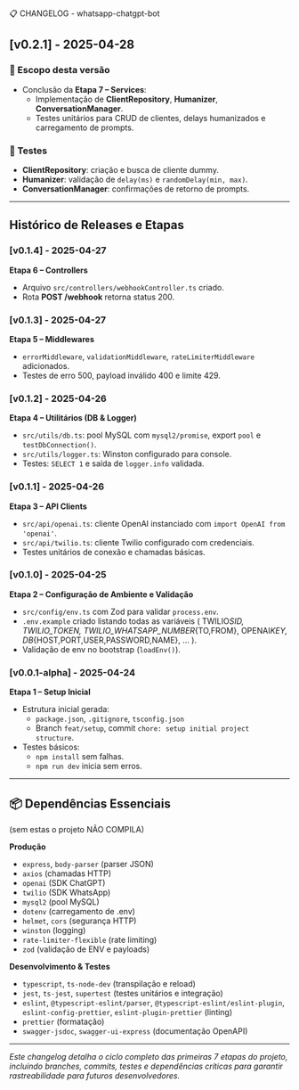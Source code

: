 📋 CHANGELOG - whatsapp-chatgpt-bot

## [v0.2.1] - 2025-04-28

### 🎯 Escopo desta versão

- Conclusão da **Etapa 7 – Services**:
  - Implementação de **ClientRepository**, **Humanizer**, **ConversationManager**.
  - Testes unitários para CRUD de clientes, delays humanizados e carregamento de prompts.

### 🧪 Testes

- **ClientRepository**: criação e busca de cliente dummy.
- **Humanizer**: validação de `delay(ms)` e `randomDelay(min, max)`.
- **ConversationManager**: confirmações de retorno de prompts.

---

## Histórico de Releases e Etapas

### [v0.1.4] - 2025-04-27

**Etapa 6 – Controllers**

- Arquivo `src/controllers/webhookController.ts` criado.
- Rota **POST /webhook** retorna status 200.

### [v0.1.3] - 2025-04-27

**Etapa 5 – Middlewares**

- `errorMiddleware`, `validationMiddleware`, `rateLimiterMiddleware` adicionados.
- Testes de erro 500, payload inválido 400 e limite 429.

### [v0.1.2] - 2025-04-26

**Etapa 4 – Utilitários (DB & Logger)**

- `src/utils/db.ts`: pool MySQL com `mysql2/promise`, export `pool` e `testDbConnection()`.
- `src/utils/logger.ts`: Winston configurado para console.
- Testes: `SELECT 1` e saída de `logger.info` validada.

### [v0.1.1] - 2025-04-26

**Etapa 3 – API Clients**

- `src/api/openai.ts`: cliente OpenAI instanciado com `import OpenAI from 'openai'`.
- `src/api/twilio.ts`: cliente Twilio configurado com credenciais.
- Testes unitários de conexão e chamadas básicas.

### [v0.1.0] - 2025-04-25

**Etapa 2 – Configuração de Ambiente e Validação**

- `src/config/env.ts` com Zod para validar `process.env`.
- `.env.example` criado listando todas as variáveis (
  TWILIO*SID, TWILIO_TOKEN, TWILIO_WHATSAPP_NUMBER*{TO,FROM},
  OPENAI*KEY, DB*{HOST,PORT,USER,PASSWORD,NAME}, …
  ).
- Validação de env no bootstrap (`loadEnv()`).

### [v0.0.1-alpha] - 2025-04-24

**Etapa 1 – Setup Inicial**

- Estrutura inicial gerada:
  - `package.json`, `.gitignore`, `tsconfig.json`
  - Branch `feat/setup`, commit `chore: setup initial project structure`.
- Testes básicos:
  - `npm install` sem falhas.
  - `npm run dev` inicia sem erros.

---

## 📦 Dependências Essenciais

(sem estas o projeto NÃO COMPILA)

**Produção**

- `express`, `body-parser` (parser JSON)
- `axios` (chamadas HTTP)
- `openai` (SDK ChatGPT)
- `twilio` (SDK WhatsApp)
- `mysql2` (pool MySQL)
- `dotenv` (carregamento de .env)
- `helmet`, `cors` (segurança HTTP)
- `winston` (logging)
- `rate-limiter-flexible` (rate limiting)
- `zod` (validação de ENV e payloads)

**Desenvolvimento & Testes**

- `typescript`, `ts-node-dev` (transpilação e reload)
- `jest`, `ts-jest`, `supertest` (testes unitários e integração)
- `eslint`, `@typescript-eslint/parser`, `@typescript-eslint/eslint-plugin`, `eslint-config-prettier`, `eslint-plugin-prettier` (linting)
- `prettier` (formatação)
- `swagger-jsdoc`, `swagger-ui-express` (documentação OpenAPI)

---

_Este changelog detalha o ciclo completo das primeiras 7 etapas do projeto, incluindo branches, commits, testes e dependências críticas para garantir rastreabilidade para futuros desenvolvedores._
